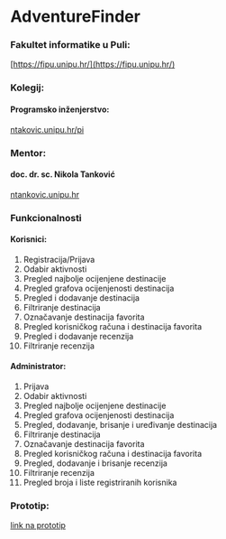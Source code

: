 # AdventureFinder

### Fakultet informatike u Puli: 
[https://fipu.unipu.hr/](https://fipu.unipu.hr/)

### Kolegij: 
#### Programsko inženjerstvo:
[ntakovic.unipu.hr/pi](ntakovic.unipu.hr/pi)

### Mentor: 
#### doc. dr. sc. Nikola Tanković
[ntankovic.unipu.hr](ntakovic.unipu.hr)

### Funkcionalnosti
#### Korisnici:
1. Registracija/Prijava
2. Odabir aktivnosti
3. Pregled najbolje ocijenjene destinacije
4. Pregled grafova ocijenjenosti destinacija
5. Pregled i dodavanje destinacija
6. Filtriranje destinacija
7. Označavanje destinacija favorita
8. Pregled korisničkog računa i destinacija favorita
9. Pregled i dodavanje recenzija
10. Filtriranje recenzija

#### Administrator:
1. Prijava
2. Odabir aktivnosti
3. Pregled najbolje ocijenjene destinacije
4. Pregled grafova ocijenjenosti destinacija
5. Pregled, dodavanje, brisanje i uređivanje destinacija
6. Filtriranje destinacija
7. Označavanje destinacija favorita
8. Pregled korisničkog računa i destinacija favorita
9. Pregled, dodavanje i brisanje recenzija
10. Filtriranje recenzija
11. Pregled broja i liste registriranih korisnika

### Prototip:
[link na prototip](https://www.figma.com/file/RSFeQReWAodcNinftAICm8/AdventureFinder?type=design&node-id=1%3A2&mode=design&t=MVWFohIzRAXBsqEF-1)
